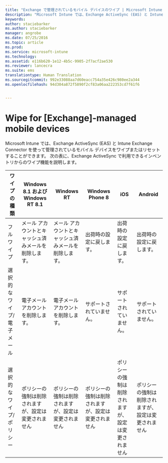 ```yaml
---
title: "Exchange で管理されているモバイル デバイスのワイプ | Microsoft Intune"
description: "Microsoft Intune では、Exchange ActiveSync (EAS) と Intune Exchange Connector を使って管理されているモバイル デバイスをワイプまたはリセットすることができます"
keywords: 
author: staciebarker
ms.author: staciebarker
manager: angrobe
ms.date: 07/25/2016
ms.topic: article
ms.prod: 
ms.service: microsoft-intune
ms.technology: 
ms.assetid: e116b620-1e12-4b5c-9905-2f7acf2ae530
ms.reviewer: lancecra
ms.suite: ems
translationtype: Human Translation
ms.sourcegitcommit: 992e33088aa7d60eacc754a35e426c980ee2a344
ms.openlocfilehash: 94d304a872f5890f2cf83a06aa222353cd7f61f6


---
```



# <a name="wipe-for-exchangemanaged-mobile-devices"></a>Wipe for [Exchange]-managed mobile devices
Microsoft Intune では、Exchange ActiveSync (EAS) と Intune Exchange Connector を使って管理されているモバイル デバイスをワイプまたはリセットすることができます。 次の表に、Exchange ActiveSync で利用できるインベントリからのワイプ機能を説明します。

|ワイプの種類|Windows 8.1 および Windows RT 8.1|Windows RT|Windows Phone 8|iOS|Android|
|----------------|----------------------------------|--------------|-------------------|-------|-----------|
|フル ワイプ|メール アカウントとキャッシュ済みメールを削除します。|メール アカウントとキャッシュ済みメールを削除します。|出荷時の設定に戻します。|出荷時の設定に戻します。|出荷時の設定に戻します。|
|選択的なワイプ/電子メール|電子メール アカウントを削除します。|電子メール アカウントを削除します。|サポートされていません。|サポートされていません。|サポートされていません。|
|選択的なワイプ/ポリシー|ポリシーの強制は削除されますが、設定は変更されません|ポリシーの強制は削除されますが、設定は変更されません|ポリシーの強制は削除されますが、設定は変更されません|ポリシーの強制は削除されますが、設定は変更されません|ポリシーの強制は削除されますが、設定は変更されません|



<!--HONumber=Oct16_HO3-->



